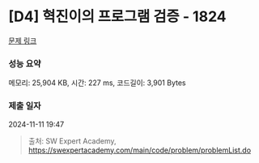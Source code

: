 # [D4] 혁진이의 프로그램 검증 - 1824 

[문제 링크](https://swexpertacademy.com/main/code/problem/problemDetail.do?contestProbId=AV4yLUiKDUoDFAUx) 

### 성능 요약

메모리: 25,904 KB, 시간: 227 ms, 코드길이: 3,901 Bytes

### 제출 일자

2024-11-11 19:47



> 출처: SW Expert Academy, https://swexpertacademy.com/main/code/problem/problemList.do